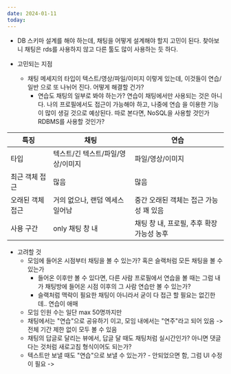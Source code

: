 ```yaml
---
date: 2024-01-11
today:
---
```



- DB 스키마 설계를 해야 하는데, 채팅을 어떻게 설계해야 할지 고민이 된다. 찾아보니 채팅은 rds를 사용하지 않고 다른 툴도 많이 사용하는 듯 하다.


- 고민되는 지점
	- 채팅 메세지의 타입이 텍스트/영상/파일/이미지 이렇게 있는데, 이것들이 연습/일반 으로 또 나뉘어 진다. 어떻게 해결할 건가?
		- 연습도 채팅의 일부로 봐야 하는가?
		  연습이 채팅에서만 사용되는 것은 아니다. 나의 프로필에서도 접근이 가능해야 하고, 나중에 연습 을 이용한 기능이 많이 생길 것으로 예상된다.
		  따로 본다면, NoSQL을 사용할 것인가 RDBMS를 사용할 것인가?

|특징|채팅|연습|
|---|---|---|
|타입|텍스트/긴 텍스트/파일/영상/이미지|파일/영상/이미지|
|최근 객체 접근|많음|많음|
|오래된 객체 접근|거의 없으나, 랜덤 엑세스 일어남|중간 오래된 객체는 접근 가능성 꽤 있음|
|사용 구간|only 채팅 창 내|채팅 창 내, 프로필, 추후 확장 가능성 농후|




- 고려할 것
	- 모임에 들어온 시점부터 채팅을 볼 수 있는가? 혹은 슬랙처럼 모든 채팅을 볼 수 있는가
		- 들어온 이후만 볼 수 있다면,
		  다른 사람 프로필에서 연습을 볼 때는 그럼 내가 채팅방에 들어온 시점 이후의 그 사람 연습만 볼 수 있는가?
		- 슬랙처럼 맥락이 필요한 채팅이 아니라서 굳이 다 접근 할 필요는 없긴한데.. 연습이 애매
	- 모임 인원 수는 일단 max 50명까지만
	- 채팅에서는 "연습"으로 공유하기 이고, 모임 내에서는 "연주"라고 되어 있음
		-> 전체 기간 제한 없이 모두 볼 수 있음
	- 채팅의 답글로 달리는 뷰에서, 답글 달 때도 채팅처럼 실시간인가? 아니면 댓글 다는 것처럼 새로고침 형식이어도 되는가?
	- 텍스트만 보낼 때도 "연습"으로 보낼 수 있는가? - 안되었으면 함, 그럼 UI 수정이 필요
	  -> 

